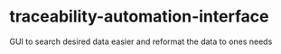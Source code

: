 # traceability-automation-interface
GUI to search desired data easier and reformat the data to ones needs
